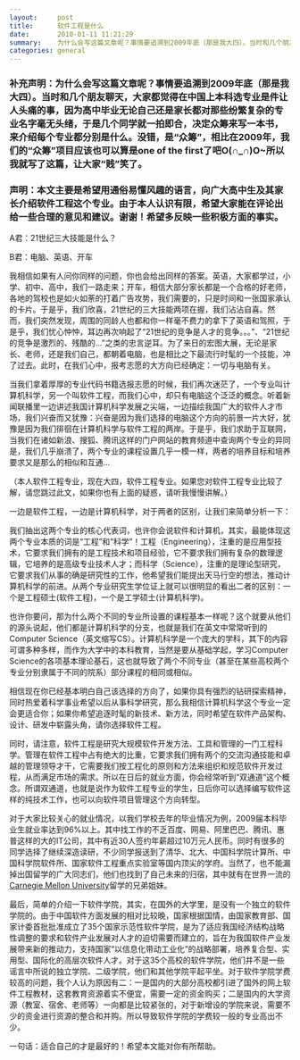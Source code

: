 ```yaml
---
layout:     post
title:      软件工程是什么
date:       2010-01-11 11:21:29
summary:    为什么会写这篇文章呢？事情要追溯到2009年底（那是我大四）。当时和几个朋友聊天，大家都觉得在中国上本科选专业是件让人头痛的事，因为高中毕业无论自己还是家长都对那些纷繁复杂的专业名字毫无头绪，于是几个同学就一拍即合，决定众筹来写一本书，来介绍每个专业都分别是什么。没错，是“众筹”，相比在2009年，我们的“众筹”项目应该也可以算是one of the first了吧O(∩_∩)O~所以我就写了这篇，让大家“贱”笑了。
categories: general
---
```


### 补充声明：为什么会写这篇文章呢？事情要追溯到2009年底（那是我大四）。当时和几个朋友聊天，大家都觉得在中国上本科选专业是件让人头痛的事，因为高中毕业无论自己还是家长都对那些纷繁复杂的专业名字毫无头绪，于是几个同学就一拍即合，决定众筹来写一本书，来介绍每个专业都分别是什么。没错，是“众筹”，相比在2009年，我们的“众筹”项目应该也可以算是one of the first了吧O(∩_∩)O~所以我就写了这篇，让大家“贱”笑了。

### 声明：本文主要是希望用通俗易懂风趣的语言，向广大高中生及其家长介绍软件工程这个专业。由于本人认识有限，希望大家能在评论出给一些合理的意见和建议。谢谢！希望多反映一些积极方面的事实。


A君：21世纪三大技能是什么？

B君：电脑、英语、开车 

我相信如果有人问你同样的问题，你也会给出同样的答案。英语，大家都学过，小学、初中、高中，我们一路走来；开车，相信大部分家长都是一个合格的好老师，各地的驾校也是如火如荼的打着广告攻势，我们需要的，只是时间和一张国家承认的卡片。于是乎，我们欣喜，21世纪的三大技能两项在握，我们沾沾自喜。然而，我们突然发现，周围的同龄人也都和你一样毫不费力的拿下了英语和驾照，于是乎，我们忧心忡忡，耳边再次响起了“21世纪的竞争是人才的竞争。。。”、“21世纪的竞争是激烈的、残酷的…”之类的忠言逆耳。为了来日的宏图大展，无论是家长、老师，还是我们自己，都朝着电脑，也是相比之下最流行时髦的一个技能，冲了过去。此时，在我们心中，报考志愿的大方向已经确定：一切与电脑有关。

当我们拿着厚厚的专业代码书籍选报志愿的时候，我们再次迷茫了，一个专业叫计算机科学，另一个叫软件工程，而我们心中，却只有电脑这个泛泛的概念。听着新闻联播里一边讲述我国计算机科学发展之尖端，一边描绘我国广大的软件人才市场，我们兴奋而又犹豫：兴奋是因为我们选择的电脑这个方向的前景一片大好，犹豫是因为我们徘徊在计算机科学与软件工程的两岸。于是乎，我们求助于互联网，当我们在诸如新浪、搜狐、腾讯这样的门户网站的教育频道中查询两个专业的异同是，我们几乎崩溃了，两个专业的课程设置几乎一模一样，两者的培养目标和培养要求又是那么的相似和互通…
 
（本人软件工程专业，现在大四，软件工程专业。如果您对软件工程专业比较了解，请您跳过此文，如果你也有上面的疑惑，请听我慢慢讲解。）
 

一边是软件工程，一边是计算机科学，对于两者的区别，让我们来简单分析一下：

我们抽出这两个专业的核心代表词，也许你会说软件和计算机，其实，最能体现这两个专业本质的词是“工程”和“科学”！工程（Engineering），注重的是应用型技术，它要求我们拥有的是工程技术和项目经验，它不要求我们拥有复杂的数理逻辑，它培养的是高级专业技术人才；而科学（Science），注重的是理论型研究，它要求我们从事的确是研究性的工作，他希望我们能提出天马行空的想法，推动计算机科学的前进。从两个专业研究生学位证上就可以很明显的看出二者的区别：一个是工程硕士(软件工程)，一个是工学硕士(计算机科学)。

也许你要问，那为什么两个不同的专业所设置的课程基本一样呢？这个就要从他们的源头说起，他们都是计算机科学的分支，也就是我们在英文中常常听到的Computer Science（英文缩写CS）。计算机科学是一个庞大的学科，其下的内容可谓多种多样，而作为大学中的本科教育，当然是要从基础学起，学习Computer Science的各项基本理论基石，这也就导致了两个不同专业（甚至在某些高校两个专业分别隶属于不同的院系）部分课程的相同或相似。


相信现在你已经基本明白自己该选择的方向了，如果你具有强烈的钻研探索精神，同时热爱着科学事业希望以后从事科学研究，那么我相信计算机科学这个专业一定会更适合你；如果你希望追逐时髦的新技术、新方法，同时希望在软件产品架构、设计、研发中崭露头角，请你选择软件工程。

同时，请注意，软件工程是研究大规模软件开发方法、工具和管理的一门工程科学。管理在软件工程中占有绝大的比重，它要求我们拥有两个的交流沟通技能和卓越的管理领导才干，它需要我们按工程化的原则和方法来组织和规范软件开发过程，从而满足市场的需求。所以在日后的就业方面，你会经常听到“双通道”这个概念。所谓双通道，也就是说作为软件工程专业的学生，日后你可以选择编写软件这样的纯技术工作，也可以向软件项目管理这个方向转型。

对于大家比较关心的就业情况，以我们学校去年的毕业情况为例，2009届本科毕业生就业率达到96%以上。其中找工作的不乏百度、网易、阿里巴巴、腾讯、惠普这样的大的IT公司，其中有近30人签约年薪超过10万元人民币。同时有很多的同学选择了继续深造读研，不少同学报送到了清华、北大、中国科学院计算所、中国科学院软件所、国家软件工程重点实验室等国内顶尖的学府。当然了，也不能漏掉出国留学的广大同志们，他们也找到了自己未来的归宿，其中就有在世界一流的[Carnegie Mellon University](http://www.cmu.edu)留学的兄弟姐妹。

最后，简单的介绍一下软件学院，其实，在国外的大学里，是没有一个独立的软件学院的。由于中国软件方面发展的相对比较晚，国家根据国情，由国家教育部、国家计委首批批准成立了35个国家示范性软件学院，是为了适应我国经济结构战略性调整的要求和软件产业发展对人才的迫切需要而建立的，旨在为我国软件产业发展带来新的推动力，支持国家“以信息化带动工业化”的战略部署，培养复合型、实用型、国际化的高层次软件人才。对于这35个高校的软件学院，他们并不是一些谣言中所说的独立学院、二级学院，他们和其他学院平起平坐。对于软件学院学费较高的问题，我个人认为原因有二：一是国内的大部分高校都引进了国外的网上软件工程教材，这套教育资源着实不便宜，需要一定的资金购买；二是国内的大学资源（教室、宿舍、老师等）一向都是比较紧张的，对于新增设的学院来说，需要不少的资金进行资源的整合和并购。所以导致软件学院的学费较一般的专业高出不少。

一句话：适合自己的才是最好的！希望本文能对你有所帮助。